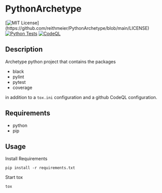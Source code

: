 # PythonArchetype

[![MIT License](https://img.shields.io/apm/l/atomic-design-ui.svg?)](https://github.com/reithmeier/PythonArchetype/blob/main/LICENSE)
[![Python Tests](https://github.com/reithmeier/PythonArchetype/actions/workflows/python-tests.yml/badge.svg)](https://github.com/reithmeier/PythonArchetype/actions/workflows/python-tests.yml)
[![CodeQL](https://github.com/reithmeier/PythonArchetype/actions/workflows/codeql-analysis.yml/badge.svg)](https://github.com/reithmeier/PythonArchetype/actions/workflows/codeql-analysis.yml)


## Description

Archetype python project that contains the packages
* black
* pylint
* pytest
* coverage

in addition to a `tox.ini` configuration and a github CodeQL configuration.

## Requirements

* python
* pip

## Usage

Install Requirements
````shell
pip install -r requirements.txt
````

Start tox
````shell
tox
````

